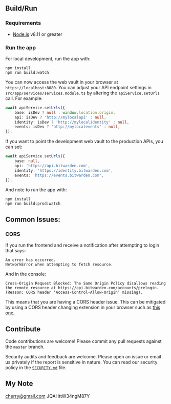 ## Build/Run

### Requirements

- [Node.js](https://nodejs.org) v8.11 or greater

### Run the app

For local development, run the app with:

```
npm install
npm run build:watch
```

You can now access the web vault in your browser at `https://localhost:8080`. You can adjust your API endpoint settings in `src/app/services/services.module.ts` by altering the `apiService.setUrls` call. For example:

```typescript
await apiService.setUrls({
    base: isDev ? null : window.location.origin,
    api: isDev ? 'http://mylocalapi' : null,
    identity: isDev ? 'http://mylocalidentity' : null,
    events: isDev ? 'http://mylocalevents' : null,
});
```

If you want to point the development web vault to the production APIs, you can set:

```typescript
await apiService.setUrls({
    base: null,
    api: 'https://api.bitwarden.com',
    identity: 'https://identity.bitwarden.com',
    events: 'https://events.bitwarden.com',
});
```

And note to run the app with:

```
npm install
npm run build:prod:watch
```

## Common Issues:

### CORS

If you run the frontend and receive a notification after attempting to login that says:
```
An error has occurred.
NetworkError when attempting to fetch resource.
```
And in the console:
```
Cross-Origin Request Blocked: The Same Origin Policy disallows reading the remote resource at https://api.bitwarden.com/accounts/prelogin. (Reason: CORS header ‘Access-Control-Allow-Origin’ missing).
```
This means that you are having a CORS header issue. This can be mitigated by using a CORS header changing extension in your browser such as [this one.](https://mybrowseraddon.com/access-control-allow-origin.html)

## Contribute

Code contributions are welcome! Please commit any pull requests against the `master` branch.

Security audits and feedback are welcome. Please open an issue or email us privately if the report is sensitive in nature. You can read our security policy in the [`SECURITY.md`](SECURITY.md) file.

## My Note
cherry@gmail.com
JQAHttW34ngM87Y